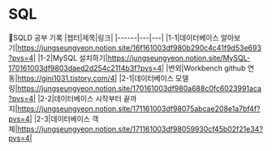 # SQL
📝SQLD 공부 기록
|챕터|제목|링크|
|------|---|---|
|1-1|데이터베이스 알아보기|https://jungseungyeon.notion.site/16f161003df980b290c4c41f9d53e693?pvs=4|
|1-2|MySQL 설치하기|https://jungseungyeon.notion.site/MySQL-170161003df9803daed2d254c2114b3f?pvs=4|
|번외|Workbench github 연동|https://gini1031.tistory.com/4|
|2-1|데이터베이스 모델링|https://jungseungyeon.notion.site/170161003df980a688c0fc6023991aca?pvs=4|
|2-2|데이터베이스 시작부터 끝까지|https://jungseungyeon.notion.site/171161003df98075abcae208e1a7bf4f?pvs=4|
|2-3|데이터베이스 객체|https://jungseungyeon.notion.site/171161003df98059930cf45b02f21e34?pvs=4|
